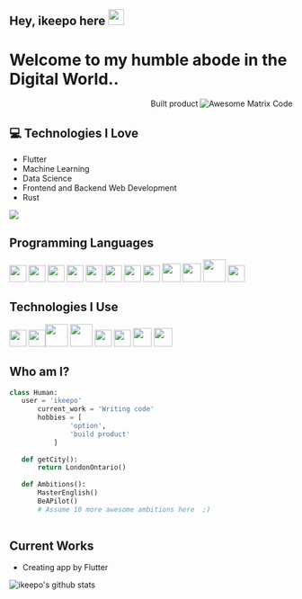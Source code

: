 ## Hey, ikeepo here  <img src="https://media.giphy.com/media/hvRJCLFzcasrR4ia7z/giphy.gif" width="28px" height="28px">

<h1>Welcome to my humble abode in the Digital World..</h1> 

<img src = 'https://github.com/ikeepo/ikeepo/blob/master/images/matrix.gif' alt = 'Awesome Matrix Code' align='right'/>

<div style="text-align: right">Built product </div>

## :computer: Technologies I Love
* Flutter
* Machine Learning
* Data Science
* Frontend and Backend Web Development
* Rust

<img src = "https://github-readme-stats.vercel.app/api/top-langs/?username=ikeepo&layout=compact">

## Programming Languages
<img src = 'https://img.shields.io/badge/Python-blue?logo=python&logoColor=yellow' width='30'/> <img src = 'https://github.com/ikeepo/ikeepo/blob/master/images/cpp.svg' width='30'/> <img src = 'https://github.com/ikeepo/ikeepo/blob/master/images/python.svg' width='30'/>  <img src = 'https://github.com/ikeepo/ikeepo/blob/master/images/html.svg' width='30'/> <img src='https://github.com/ikeepo/ikeepo/blob/master/images/java.svg' width='30'/> <img src = 'https://github.com/ikeepo/ikeepo/blob/master/images/kotlin.svg' width='30'/> <img src = 'https://github.com/ikeepo/ikeepo/blob/master/images/css.svg' width='30'/> <img src = 'https://github.com/ikeepo/ikeepo/blob/master/images/js.svg' width='30'/> <img src = 'https://github.com/ikeepo/ikeepo/blob/master/images/bootstrap.svg' width='33'/> <img src = 'https://github.com/ikeepo/ikeepo/blob/master/images/dart.svg' width='33'/> <img src = 'https://github.com/ikeepo/ikeepo/blob/master/images/php.svg' width='40'/>
 <img src = 'https://github.com/ikeepo/ikeepo/blob/master/images/sql.svg' width='30'/> 
 
 ## Technologies I Use
 <img src = 'https://github.com/ikeepo/ikeepo/blob/master/images/pycharm.svg' width='30'/>  <img src = 'https://github.com/ikeepo/ikeepo/blob/master/images/android.svg' width='30'/><img src = 'https://github.com/ikeepo/ikeepo/blob/master/images/flutter-logo.svg' width='40'/> <img src = 'https://github.com/ikeepo/ikeepo/blob/master/images/django.svg' width='40'/> <img src = 'https://github.com/ikeepo/ikeepo/blob/master/images/flask.png' width='30'/> <img src = 'https://github.com/ikeepo/ikeepo/blob/master/images/git.svg' width='30'/> <img src = 'https://github.com/ikeepo/ikeepo/blob/master/images/nodejs.svg' width='33'/> <img src = 'https://github.com/ikeepo/ikeepo/blob/master/images/react.svg' width='33'/>
 
 ## Who am I?
 ```python
 class Human:
 	user = 'ikeepo'
		current_work = 'Writing code'
		hobbies = [
				'option',
				'build product'
			]
	
	def getCity():
		return LondonOntario()
	
	def Ambitions():
		MasterEnglish()
		BeAPilot()
		# Assume 10 more awesome ambitions here  ;)
	
 ```
 
## Current Works
 * Creating app by Flutter
 

![ikeepo's github stats](https://github-readme-stats.vercel.app/api?username=ikeepo&show_icons=true&hide=[%22issues%22])
 
 
